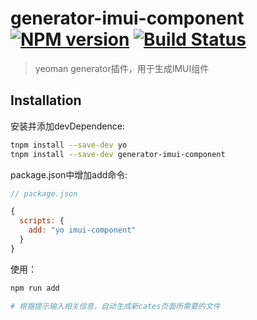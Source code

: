 # generator-imui-component [![NPM version](https://img.shields.io/npm/v/generator-imui-component.svg)](https://www.npmjs.com/package/generator-imui-component) [![Build Status](https://travis-ci.org/coolriver/generator-imui-component.svg?branch=master)](https://travis-ci.org/coolriver/generator-imui-component)
> yeoman generator插件，用于生成IMUI组件

## Installation

安装并添加devDependence:

```bash
tnpm install --save-dev yo
tnpm install --save-dev generator-imui-component
```

package.json中增加add命令:

```js
// package.json

{
  scripts: {
    add: "yo imui-component"
  }
}
```

使用：  

```bash
npm run add

# 根据提示输入相关信息，自动生成新cates页面所需要的文件
```
